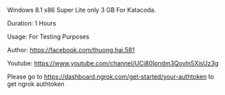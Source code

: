 Windows 8.1 x86 Super Lite only 3 GB For Katacoda.

Duration: 1 Hours

Usage: For Testing Purposes

Author: https://facebook.com/thuong.hai.581

Youtube: https://www.youtube.com/channel/UCi80Ipndm3QovIn5XisUz3g

Please go to https://dashboard.ngrok.com/get-started/your-authtoken to get ngrok authtoken
